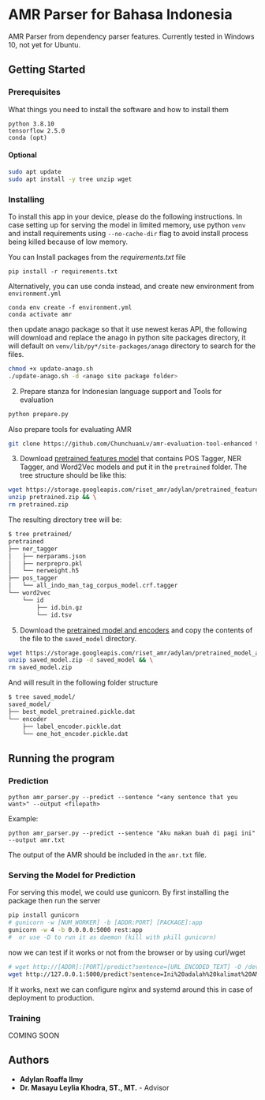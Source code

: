 # AMR Parser for Bahasa Indonesia

AMR Parser from dependency parser features. Currently tested in Windows 10, not yet for Ubuntu.
## Getting Started

### Prerequisites

What things you need to install the software and how to install them

```
python 3.8.10 
tensorflow 2.5.0
conda (opt)
```

#### Optional

```bash
sudo apt update
sudo apt install -y tree unzip wget
```

### Installing

To install this app in your device, please do the following instructions. In case setting up for serving the model in limited memory, use python `venv` and install requirements using `--no-cache-dir` flag to avoid install process being killed because of low memory.

You can Install packages from the *requirements.txt* file

```
pip install -r requirements.txt
```

Alternatively, you can use conda instead, and create new environment from `environment.yml`

```
conda env create -f environment.yml
conda activate amr
```

then update anago package so that it use newest keras API, the following will download and replace the anago in python site packages directory, it will default on `venv/lib/py*/site-packages/anago` directory to search for the files.

```bash
chmod +x update-anago.sh
./update-anago.sh -d <anago site package folder>
```

2. Prepare stanza for Indonesian language support and Tools for evaluation

```bash
python prepare.py
```

Also prepare tools for evaluating AMR

```bash
git clone https://github.com/ChunchuanLv/amr-evaluation-tool-enhanced tools/amr-eval
```

3. Download [pretrained features model](https://storage.googleapis.com/riset_amr/adylan/pretrained_feature_models.zip) that contains POS Tagger, NER Tagger, and Word2Vec models and put it in the `pretrained` folder. The tree structure should be like this:

``` bash
wget https://storage.googleapis.com/riset_amr/adylan/pretrained_feature_models.zip -O pretrained.zip && \
unzip pretrained.zip && \
rm pretrained.zip
```

The resulting directory tree will be:

```bash
$ tree pretrained/
pretrained
├── ner_tagger
│   ├── nerparams.json
│   ├── nerprepro.pkl
│   └── nerweight.h5
├── pos_tagger
│   └── all_indo_man_tag_corpus_model.crf.tagger
└── word2vec
    └── id
        ├── id.bin.gz
        └── id.tsv
```

5. Download the [pretrained model and encoders](https://storage.googleapis.com/riset_amr/adylan/pretrained_model_and_encoder.zip) and copy the contents of the file to the `saved_model` directory.

``` bash
wget https://storage.googleapis.com/riset_amr/adylan/pretrained_model_and_encoder.zip -O saved_model.zip && \
unzip saved_model.zip -d saved_model && \
rm saved_model.zip
```

And will result in the following folder structure

``` bash
$ tree saved_model/
saved_model/
├── best_model_pretrained.pickle.dat
└── encoder
    ├── label_encoder.pickle.dat
    └── one_hot_encoder.pickle.dat
```


## Running the program

### Prediction

```
python amr_parser.py --predict --sentence "<any sentence that you want>" --output <filepath>
```

Example:
```
python amr_parser.py --predict --sentence "Aku makan buah di pagi ini" --output amr.txt
```

The output of the AMR should be included in the `amr.txt` file.

### Serving the Model for Prediction

For serving this model, we could use gunicorn. By first installing the package then run the server

```bash
pip install gunicorn
# gunicorn -w [NUM_WORKER] -b [ADDR:PORT] [PACKAGE]:app 
gunicorn -w 4 -b 0.0.0.0:5000 rest:app
#  or use -D to run it as daemon (kill with pkill gunicorn)
```

now we can test if it works or not from the browser or by using curl/wget
```bash
# wget http://[ADDR]:[PORT]/predict?sentence=[URL_ENCODED_TEXT] -O /dev/stdout -q
wget http://127.0.0.1:5000/predict?sentence=Ini%20adalah%20kalimat%20AMR -O /dev/stdout -q
```

If it works, next we can configure nginx and systemd around this in case of deployment to production.

### Training 

COMING SOON

## Authors

* **Adylan Roaffa Ilmy** 
* **Dr. Masayu Leylia Khodra, ST., MT.** - Advisor 


